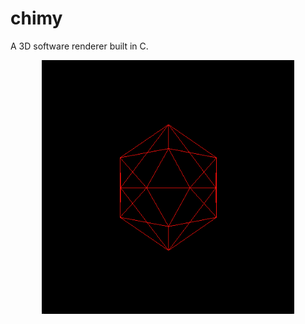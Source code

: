 # chimy
A 3D software renderer built in C.

<p align="center" width="100%">
    <img width="80%" src="https://raw.githubusercontent.com/XORZK/chimy/refs/heads/main/img/ss1.png">
</p>
